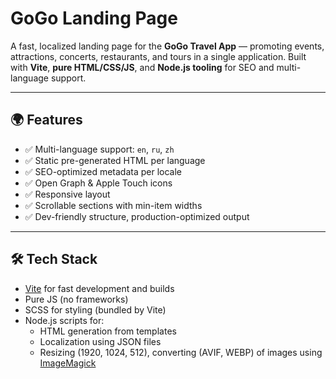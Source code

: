 # GoGo Landing Page

A fast, localized landing page for the **GoGo Travel App** — promoting events, attractions, concerts, restaurants, and tours in a single application. Built with **Vite**, **pure HTML/CSS/JS**, and **Node.js tooling** for SEO and multi-language support.

---

## 🌍 Features

-   ✅ Multi-language support: `en`, `ru`, `zh`
-   ✅ Static pre-generated HTML per language
-   ✅ SEO-optimized metadata per locale
-   ✅ Open Graph & Apple Touch icons
-   ✅ Responsive layout
-   ✅ Scrollable sections with min-item widths
-   ✅ Dev-friendly structure, production-optimized output

---

## 🛠️ Tech Stack

-   [Vite](https://vitejs.dev/) for fast development and builds
-   Pure JS (no frameworks)
-   SCSS for styling (bundled by Vite)
-   Node.js scripts for:
    -   HTML generation from templates
    -   Localization using JSON files
    -   Resizing (1920, 1024, 512), converting (AVIF, WEBP) of images using [ImageMagick](https://imagemagick.org/)
